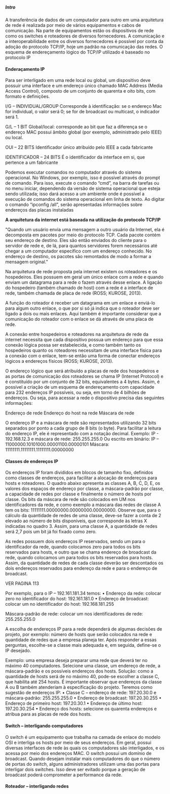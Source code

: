##### Intro
A transferência de dados de um computador para outro em uma arquitetura de rede é realizada por meio de vários equipamentos e cabos de comunicação. Na parte de equipamentos estão os dispositivos de rede como os switches e roteadores de diversos fornecedores. A comunicação e a interoperabilidade entre os diversos fornecedores é possível por conta da adoção do protocolo TCP/IP, hoje um padrão na comunicação das redes. O esquema de endereçamento lógico do TCP/IP utilizado é baseado no protocolo IP

#### Enderaçamento IP 
Para ser interligado em uma rede local ou global, um dispositivo deve possuir uma interface e um endereço único chamado MAC Address (Media Access Control), composto de um conjunto de quarenta e oito bits, com formato e definições.

I/G – INDIVIDUAL/GROUP
Corresponde à identificação: se o endereço Mac for individual, o valor
será 0; se for de broadcast ou multicast, o indicador será 1.

G/L – 1 BIT
Global/local: corresponde ao bit que faz a diferença se o endereço MAC
possui âmbito global (por exemplo, administrado pelo IEEE) ou local.

OUI – 22 BITS Identificador único atribuído pelo IEEE a cada fabricante

IDENTIFICADOR – 24 BITS É o identificador da interface em si, que pertence a um fabricante

Podemos executar comandos no computador através do sistema operacional. No Windows, por exemplo, isso é possível através do prompt de comando. Para isso, execute o comando “cmd”, na barra de tarefas ou no menu iniciar, dependendo da versão de sistema operacional que esteja sendo utilizada; isso dará acesso a um ambiente onde é possível a execução de comandos do sistema operacional em linha de texto. Ao digitar o comando “ipconfig /all”, serão apresentadas informações sobre endereços das placas instaladas

**A arquitetura da internet está baseada na utilização do protocolo TCP/IP**

"Quando um usuário envia uma mensagem a outro usuário da Internet, ela é decomposta em pacotes por meio do protocolo TCP. Cada pacote contém seu endereço de destino. Eles são então enviados do cliente para o servidor de rede e, de lá, para quantos servidores forem necessários até chegar a um computador específico com um endereço conhecido. No endereço de destino, os pacotes são remontados de modo a formar a mensagem original."

Na arquitetura de rede proposta pela internet existem os roteadores e os hospedeiros. Eles possuem em geral um único enlace com a rede e quando enviam um datagrama para a rede o fazem através desse enlace. A ligação do hospedeiro (também chamado de host) com a rede é a interface de rede, também chamada de placa de rede (ROSS; KUROSE, 2013).

A função do roteador é receber um datagrama em um enlace e enviá-lo para algum outro enlace, o que por si só já indica que o roteador deve ser ligado a dois ou mais enlaces. Aqui também é importante considerar que a comunicação do roteador com o enlace se dá através de uma placa de rede.

A conexão entre hospedeiros e roteadores na arquitetura de rede da internet necessita que cada dispositivo possua um endereço para que essa conexão lógica possa ser estabelecida, e como também tanto os hospedeiros quanto os roteadores necessitam de uma interface física para a conexão com o enlace, tem-se então uma forma de conectar endereços lógicos a endereços físicos (ROSS; KUROSE, 2013).

O endereço lógico que será atribuído a placas de rede dos hospedeiros e as portas de comunicação dos roteadores se chama IP (Internet Protocol) e é constituído por um conjunto de 32 bits, equivalentes a 4 bytes. Assim, é possível a criação de um esquema de endereçamento com capacidade para 232 endereços IP possíveis, ou seja, em torno de 4 bilhões de endereços. Ou seja, para acessar a rede o dispositivo precisa das seguintes informações:

Endereço de rede Endereço do host na rede
Máscara de rede

O endereço IP e a máscara de rede são representados utilizando 32 bits separados por ponto a cada grupo de 8 bits (o byte). Para facilitar a leitura do endereço IP, ele é representado com a notação decimal. Exemplo: IP - 192.168.12.3 e máscara de rede: 255.255.255.0 Ou escrito em binário: IP – 11000000.10101000.00001100.00000101 Máscara: 11111111.11111111.11111111.00000000

#### Classes de endereços IP
Os endereços IP foram divididos em blocos de tamanho fixo, definidos como classes de endereços, para facilitar a alocação de endereços para hosts e roteadores.
O quadro abaixo apresenta as classes A, B, C, D, E, os valores dos espaços de endereço por classe, a máscara-padrão por classe, a capacidade de redes por classe e finalmente o número de hosts por classe. Os bits da máscara de rede são colocados em UM nos identificadores da rede, e como exemplo a máscara das redes de classe A tem os bits: 11111111.00000000.00000000.00000000.
Observe que, para o cálculo da quantidade de redes de uma classe, deve-se fazer a conta de 2 elevado ao número de bits disponíveis, que corresponde às letras X indicadas no quadro 3. Assim, para uma classe A, a quantidade de redes será 2,7 pois um bit já foi fixado como zero.

As redes possuem dois endereços IP reservados, sendo um para o identificador da rede, quando colocamos zero para todos os bits reservados para hosts, e outro que se chama endereço de broadcast da rede, quando colocamos um para todos os bits reservados para hosts. Assim, da quantidade de redes de cada classe deverão ser descontados os dois endereços reservados para endereço da rede e para o endereço de broadcast.

VER PAGINA 113

Por exemplo, para o IP – 192.161.181.34 temos: • Endereço da rede: colocar zero no identificador do host: 192.161.181.0 • Endereço de broadcast: colocar um no identificador do host: 192.168.181.255

Máscara-padrão de rede: colocar um nos identificadores de rede: 255.255.255.0

A escolha de endereços IP para a rede dependerá de algumas decisões de projeto, por exemplo: número de hosts que serão colocados na rede e quantidade de redes que a empresa planeja ter. Após responder a essas perguntas, escolhe-se a classe mais adequada e, em seguida, define-se o IP desejado.

Exemplo: uma empresa deseja preparar uma rede que deverá ter no máximo 40 computadores. Selecione uma classe, um endereço de rede, a máscara-padrão e os possíveis endereços dos hosts. Solução: como a quantidade de hosts será de no máximo 40, pode-se escolher a classe C, que habilita até 254 hosts. É importante observar que endereços da classe A ou B também atenderiam à especificação do projeto. Teremos como sugestão de endereços IP: • Classe C – endereço de rede: 197.20.30.0 e máscara-padrão: 255.255.255.0 • Endereço de broadcast: 197.20.30.255 • Endereço de primeiro host: 197.20.30.1 • Endereço de último host: 197.20.30.254 • Endereço dos hosts: selecione os quarenta endereços e atribua para as placas de rede dos hosts.

#### Switch – interligando computadores
O switch é um equipamento que trabalha na camada de enlace do modelo OSI e interliga os hosts por meio de seus endereços. Em geral, possui diversas interfaces de rede às quais os computadores são interligados, e os acessa por meio dos endereços MAC. O switch possui um domínio de broadcast. Quando desejam instalar mais computadores do que o número de portas do switch, alguns administradores utilizam uma das portas para interligar dois switches. Isso deve ser evitado porque a geração de broadcast poderá comprometer a performance da rede.

#### Roteador – interligando redes
